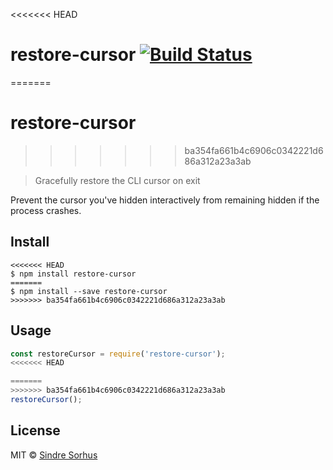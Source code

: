<<<<<<< HEAD
# restore-cursor [![Build Status](https://travis-ci.org/sindresorhus/restore-cursor.svg?branch=master)](https://travis-ci.org/sindresorhus/restore-cursor)
=======
# restore-cursor
>>>>>>> ba354fa661b4c6906c0342221d686a312a23a3ab

> Gracefully restore the CLI cursor on exit

Prevent the cursor you've hidden interactively from remaining hidden if the process crashes.


## Install

```
<<<<<<< HEAD
$ npm install restore-cursor
=======
$ npm install --save restore-cursor
>>>>>>> ba354fa661b4c6906c0342221d686a312a23a3ab
```


## Usage

```js
const restoreCursor = require('restore-cursor');
<<<<<<< HEAD

=======
>>>>>>> ba354fa661b4c6906c0342221d686a312a23a3ab
restoreCursor();
```


## License

MIT © [Sindre Sorhus](https://sindresorhus.com)
